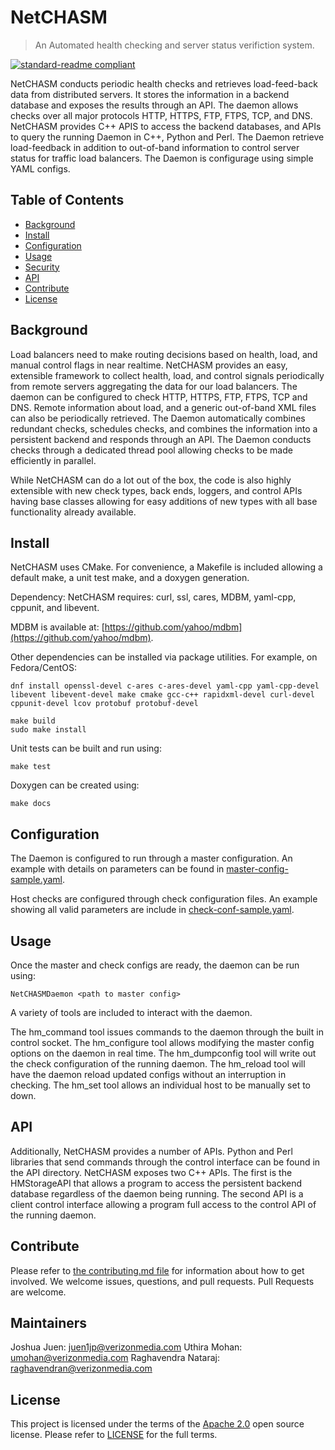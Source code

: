 # NetCHASM
> An Automated health checking and server status verifiction system.

[![standard-readme compliant](https://img.shields.io/badge/readme%20style-standard-brightgreen.svg?style=flat-square)](https://github.com/RichardLitt/standard-readme)

NetCHASM conducts periodic health checks and retrieves load-feed-back data from distributed servers. It stores the information in a backend database and exposes the results through an API. The daemon allows checks over all major protocols HTTP, HTTPS, FTP, FTPS, TCP, and DNS. NetCHASM provides C++ APIS to access the backend databases, and APIs to query the running Daemon in C++, Python and Perl. The Daemon retrieve load-feedback in addition to out-of-band information to control server status for traffic load balancers. The Daemon is configurage using simple YAML configs.


## Table of Contents

- [Background](#background)
- [Install](#install)
- [Configuration](#configuration)
- [Usage](#usage)
- [Security](#security)
- [API](#api)
- [Contribute](#contribute)
- [License](#license)

## Background

Load balancers need to make routing decisions based on health, load, and manual control flags in near realtime. NetCHASM provides an easy, extensible framework to collect health, load, and control signals periodically from remote servers aggregating the data for our load balancers. The daemon can be configured to check HTTP, HTTPS, FTP, FTPS, TCP and DNS. Remote information about load, and a generic out-of-band XML files can also be periodically retrieved. The Daemon automatically combines redundant checks, schedules checks, and combines the information into a persistent backend and responds through an API. The Daemon conducts checks through a dedicated thread pool allowing checks to be made efficiently in parallel.

While NetCHASM can do a lot out of the box, the code is also highly extensible with new check types, back ends, loggers, and control APIs having base classes allowing for easy additions of new types with all base functionality already available. 

## Install

NetCHASM uses CMake. For convenience, a Makefile is included allowing a default make, a unit test make, and a doxygen generation. 

Dependency:
NetCHASM requires: curl, ssl, cares, MDBM, yaml-cpp, cppunit, and libevent. 

MDBM is available at: [https://github.com/yahoo/mdbm](https://github.com/yahoo/mdbm).

Other dependencies can be installed via package utilities.
For example, on Fedora/CentOS:

```
dnf install openssl-devel c-ares c-ares-devel yaml-cpp yaml-cpp-devel libevent libevent-devel make cmake gcc-c++ rapidxml-devel curl-devel cppunit-devel lcov protobuf protobuf-devel

make build
sudo make install
```

Unit tests can be built and run using:
```
make test
```

Doxygen can be created using:
```
make docs
```


## Configuration
The Daemon is configured to run through a master configuration. An example with details on parameters can be found in [master-config-sample.yaml](master-config-sample.yaml).

Host checks are configured through check configuration files. An example showing all valid parameters are include in [check-conf-sample.yaml](check-conf-sample.yaml).

## Usage

Once the master and check configs are ready, the daemon can be run using:

```
NetCHASMDaemon <path to master config>
```

A variety of tools are included to interact with the daemon.

The hm_command tool issues commands to the daemon through the built in control socket. 
The hm_configure tool allows modifying the master config options on the daemon in real time.
The hm_dumpconfig tool will write out the check configuration of the running daemon.
The hm_reload tool will have the daemon reload updated configs without an interruption in checking.
The hm_set tool allows an individual host to be manually set to down.


## API

Additionally, NetCHASM provides a number of APIs. Python and Perl libraries that send commands through the control interface can be found in the API directory. NetCHASM exposes two C++ APIs. The first is the HMStorageAPI that allows a program to access the persistent backend database regardless of the daemon being running. The second API is a client control interface allowing a program full access to the control API of the running daemon.


## Contribute

Please refer to [the contributing.md file](Contributing.md) for information about how to get involved. We welcome issues, questions, and pull requests. Pull Requests are welcome.

## Maintainers
Joshua Juen: juen1jp@verizonmedia.com
Uthira Mohan: umohan@verizonmedia.com
Raghavendra Nataraj: raghavendran@verizonmedia.com

## License

This project is licensed under the terms of the [Apache 2.0](LICENSE-Apache-2.0) open source license. Please refer to [LICENSE](LICENSE) for the full terms.


